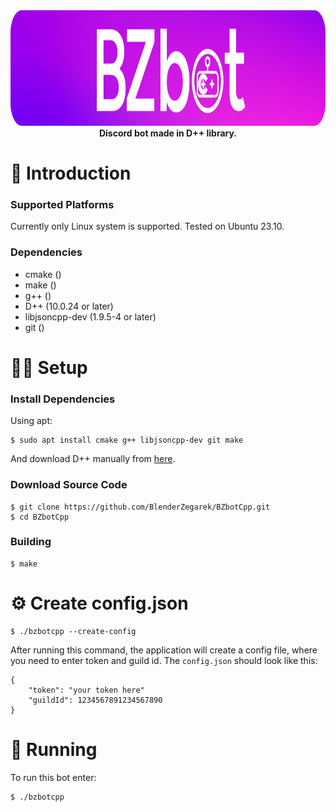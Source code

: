 <div align="center">
    <a href="#">
        <img height="185" src="https://raw.githubusercontent.com/BlenderZegarek/BZbotCpp/main/logowbg.svg"></svg>
    </a>
</div>

<div align="center"><strong>Discord bot made in D++ library.</strong></div>

# 👋 Introduction

### Supported Platforms

Currently only Linux system is supported. Tested on Ubuntu 23.10.

### Dependencies

- cmake ()
- make ()
- g++ ()
- D++ (10.0.24 or later)
- libjsoncpp-dev (1.9.5-4 or later)
- git ()

# 🧑‍🔧 Setup

### Install Dependencies

Using apt:

```
$ sudo apt install cmake g++ libjsoncpp-dev git make
```

And download D++ manually from [here](https://dpp.dev/).

### Download Source Code

```
$ git clone https://github.com/BlenderZegarek/BZbotCpp.git
$ cd BZbotCpp
```

### Building
```
$ make
```

# ⚙️ Create config.json

```
$ ./bzbotcpp --create-config
```

After running this command, the application will create a config file, where you need to enter token and guild id.
The `config.json` should look like this:

```
{
    "token": "your token here"
    "guildId": 1234567891234567890
}
```

# 🏃 Running

To run this bot enter:

```
$ ./bzbotcpp
```
